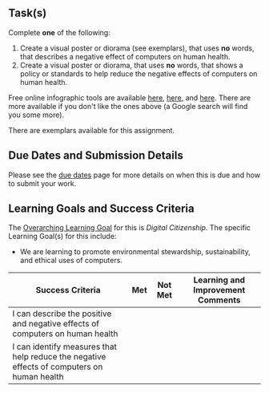 ## Task(s)

Complete **one** of the following:

1. Create a visual poster or diorama (see exemplars), that uses **no** words, that describes a negative effect of computers on human health.
2. Create a visual poster or diorama, that uses **no** words, that shows a policy or standards to help reduce the negative effects of computers on human health.

Free online infographic tools are available [here](https://www.canva.com/create/infographics/), [here](https://piktochart.com/), and [here](https://venngage.com/).  There are more available if you don't like the ones above (a Google search will find you some more).

There are exemplars available for this assignment.

## Due Dates and Submission Details

Please see the [due dates](./Due-Dates-and-Submission-Details) page for more details on when this is due and how to submit your work.

## Learning Goals and Success Criteria

The [Overarching Learning Goal](./images/ICS2O.jpg) for this is _Digital Citizenship_.
The specific Learning Goal(s) for this include:
  * We are learning to promote environmental stewardship, sustainability, and ethical uses of computers.

| Success Criteria | Met | Not Met | Learning and Improvement Comments |
| ----------- | --- | ------ | ------- |
| I can describe the positive and negative effects of computers on human health | | | |
| I can identify measures that help reduce the negative effects of computers on human health | | | |